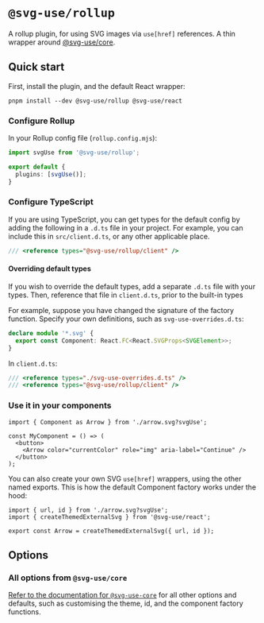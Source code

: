# `@svg-use/rollup`

A rollup plugin, for using SVG images via `use[href]` references. A thin wrapper
around [@svg-use/core](../core/README.md).

## Quick start

First, install the plugin, and the default React wrapper:

```shell
pnpm install --dev @svg-use/rollup @svg-use/react
```

### Configure Rollup

In your Rollup config file (`rollup.config.mjs`):

```ts
import svgUse from '@svg-use/rollup';

export default {
  plugins: [svgUse()];
}
```

### Configure TypeScript

If you are using TypeScript, you can get types for the default config by adding
the following in a `.d.ts` file in your project. For example, you can include
this in `src/client.d.ts`, or any other applicable place.

```ts
/// <reference types="@svg-use/rollup/client" />
```

#### Overriding default types

If you wish to override the default types, add a separate `.d.ts` file with your
types. Then, reference that file in `client.d.ts`, prior to the built-in types

For example, suppose you have changed the signature of the factory function.
Specify your own definitions, such as `svg-use-overrides.d.ts`:

```ts
declare module '*.svg' {
  export const Component: React.FC<React.SVGProps<SVGElement>>;
}
```

In `client.d.ts`:

```ts
/// <reference types="./svg-use-overrides.d.ts" />
/// <reference types="@svg-use/rollup/client" />
```

### Use it in your components

```tsx
import { Component as Arrow } from './arrow.svg?svgUse';

const MyComponent = () => (
  <button>
    <Arrow color="currentColor" role="img" aria-label="Continue" />
  </button>
);
```

You can also create your own SVG `use[href]` wrappers, using the other named
exports. This is how the default Component factory works under the hood:

```tsx
import { url, id } from './arrow.svg?svgUse';
import { createThemedExternalSvg } from '@svg-use/react';

export const Arrow = createThemedExternalSvg({ url, id });
```

## Options

### All options from `@svg-use/core`

[Refer to the documentation for `@svg-use-core`](../core/README.md#options) for
all other options and defaults, such as customising the theme, id, and the
component factory functions.

